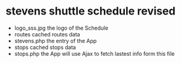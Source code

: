 # stevens shuttle schedule revised


* logo_sss.jpg  the logo of the Schedule
* routes         cached routes data
* stevens.php    the entry of the App
* stops          cached stops data
* stops.php      the App will use Ajax to fetch lastest info form this file
